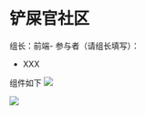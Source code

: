 # 铲屎官社区
组长：前端-
参与者（请组长填写）：
- XXX

组件如下
![](https://github.com/Tex-wz/meowcat/blob/master/images/%E9%93%B2%E5%B1%8E%E5%AE%98%E7%A4%BE%E5%8C%BA%20-%20%E7%BB%84%E4%BB%B6.jpg)

![](https://github.com/Tex-wz/meowcat/blob/master/images/%E7%94%A8%E6%88%B7%E6%97%B6%E9%97%B4%E8%BD%B4%20-%20%E7%BB%84%E4%BB%B6.jpg)